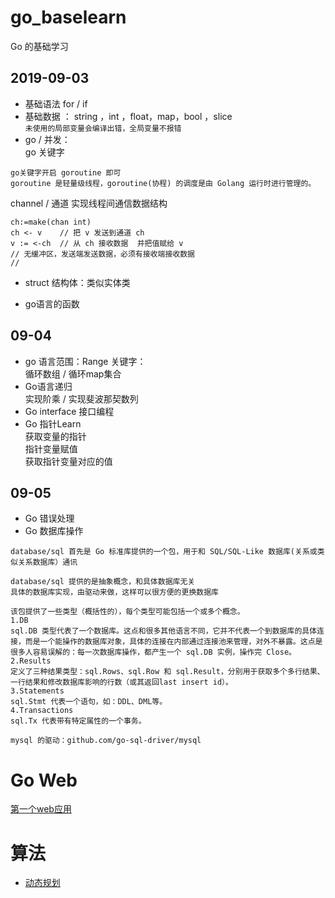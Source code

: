 # go_baselearn
Go 的基础学习   


## 2019-09-03
+ 基础语法 for / if   
+ 基础数据 ：
string ，int ，float，map，bool ，slice   
`未使用的局部变量会编译出错，全局变量不报错`
+  go / 并发：  
 go 关键字
```cassandraql
go关键字开启 goroutine 即可  
goroutine 是轻量级线程，goroutine(协程) 的调度是由 Golang 运行时进行管理的。
```
channel / 通道 实现线程间通信数据结构
```cassandraql
ch:=make(chan int)
ch <- v    // 把 v 发送到通道 ch
v := <-ch  // 从 ch 接收数据  并把值赋给 v
// 无缓冲区，发送端发送数据，必须有接收端接收数据
//            
```

+ struct 结构体：类似实体类  

+ go语言的函数

## 09-04
+ go 语言范围：Range 关键字：  
循环数组  / 循环map集合
+ Go语言递归  
实现阶乘 / 实现斐波那契数列
+ Go interface 接口编程
+ Go 指针Learn  
获取变量的指针  
指针变量赋值  
获取指针变量对应的值

## 09-05
+ Go 错误处理
+ Go 数据库操作
```cassandraql
database/sql 首先是 Go 标准库提供的一个包，用于和 SQL/SQL-Like 数据库(关系或类似关系数据库）通讯   

database/sql 提供的是抽象概念，和具体数据库无关  
具体的数据库实现，由驱动来做，这样可以很方便的更换数据库

该包提供了一些类型（概括性的），每个类型可能包括一个或多个概念。
1.DB  
sql.DB 类型代表了一个数据库。这点和很多其他语言不同，它并不代表一个到数据库的具体连接，而是一个能操作的数据库对象，具体的连接在内部通过连接池来管理，对外不暴露。这点是很多人容易误解的：每一次数据库操作，都产生一个 sql.DB 实例，操作完 Close。
2.Results  
定义了三种结果类型：sql.Rows、sql.Row 和 sql.Result，分别用于获取多个多行结果、一行结果和修改数据库影响的行数（或其返回last insert id）。
3.Statements  
sql.Stmt 代表一个语句，如：DDL、DML等。
4.Transactions  
sql.Tx 代表带有特定属性的一个事务。

mysql 的驱动：github.com/go-sql-driver/mysql
```


# Go Web 
[第一个web应用](https://github.com/lucasIsfyf/go_baselearn/blob/master/learn/web/FirstWebApp.go)

# 算法 
+ [动态规划](https://github.com/lucasIsfyf/go_baselearn/tree/master/learn/algorithm/dynamicplanning)
